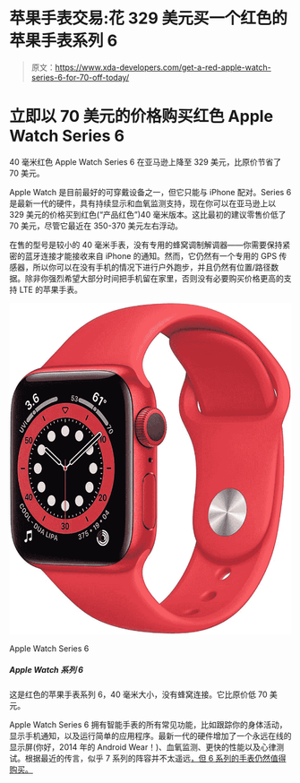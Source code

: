 # 苹果手表交易:花 329 美元买一个红色的苹果手表系列 6

> 原文：<https://www.xda-developers.com/get-a-red-apple-watch-series-6-for-70-off-today/>

# 立即以 70 美元的价格购买红色 Apple Watch Series 6

40 毫米红色 Apple Watch Series 6 在亚马逊上降至 329 美元，比原价节省了 70 美元。

Apple Watch 是目前最好的可穿戴设备之一，但它只能与 iPhone 配对。Series 6 是最新一代的硬件，具有持续显示和血氧监测支持，现在你可以在亚马逊上以 329 美元的价格买到红色(“产品红色”)40 毫米版本。这比最初的建议零售价低了 70 美元，尽管它最近在 350-370 美元左右浮动。

在售的型号是较小的 40 毫米手表，没有专用的蜂窝调制解调器——你需要保持紧密的蓝牙连接才能接收来自 iPhone 的通知。然而，它仍然有一个专用的 GPS 传感器，所以你可以在没有手机的情况下进行户外跑步，并且仍然有位置/路径数据。除非你强烈希望大部分时间把手机留在家里，否则没有必要购买价格更高的支持 LTE 的苹果手表。

 <picture>![Amazon-owned Woot is selling the red 40mm Apple Watch for $299.99, $100 below the original MSRP. Prime subscribers get free standard shipping. The sale ends today (8/7), or whenever stock runs out.](img/8a3356f25867281d4d8a8e5d5177c992.png)</picture> 

Apple Watch Series 6

##### Apple Watch 系列 6

这是红色的苹果手表系列 6，40 毫米大小，没有蜂窝连接。它比原价低 70 美元。

Apple Watch Series 6 拥有智能手表的所有常见功能，比如跟踪你的身体活动，显示手机通知，以及运行简单的应用程序。最新一代的硬件增加了一个永远在线的显示屏(你好，2014 年的 Android Wear！)、血氧监测、更快的性能以及心律测试。根据最近的传言，似乎 7 系列的阵容并不太遥远[，但 6 系列的手表仍然值得购买。](https://www.xda-developers.com/apple-watch-series-7-flat-edge-design/)
